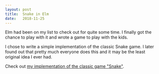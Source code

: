 ```yaml
---
layout: post
title:  Snake in Elm
date:   2018-11-25
---
```


Elm had been on my list to check out for quite some time. I finally got the chance to play with it and wrote a game to play with the kids.
<!--break-->

I chose to write a simple implementation of the classic Snake game. I later found out that pretty much everyone does this and it may be the least original idea I ever had.

Check out [my implementation of the classic game "Snake"][snake-impl].

[snake-impl]: /snake/